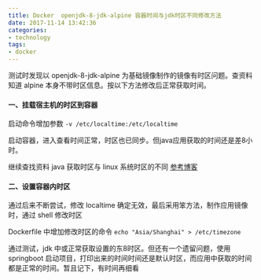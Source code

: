 ```yaml
---
title: Docker  openjdk-8-jdk-alpine 容器时间与jdk时区不同修改方法
date: 2017-11-14 13:42:36
categories:
- technology
tags:
- docker
---
```


测试时发现以 openjdk-8-jdk-alpine 为基础镜像制作的镜像有时区问题。查资料知道 alpine 本身不带时区信息。按以下方法修改后正常获取时间。
####  一、挂载宿主机的时区到容器
启动命令增加参数  `-v /etc/localtime:/etc/localtime`

启动容器，进入查看时间正常，时区也已同步。但java应用获取的时间还是差8小时。

继续查找资料 java 获取时区与 linux 系统时区的不同 [参考博客](https://my.oschina.net/huawu/blog/4646)

#### 二、设置容器内时区
通过后来不断尝试，修改 localtime 确定无效，最后采用笨方法，制作应用镜像时，通过 shell 修改时区

Dockerfile 中增加修改时区的命令 `echo "Asia/Shanghai" > /etc/timezone`

通过测试，jdk 中或正常获取设置的东8时区。但还有一个遗留问题，使用 springboot 启动项目，打印出来的时间时间还是默认时区，而应用中获取的时间都是正常的时间。暂且记下，有时间再细看